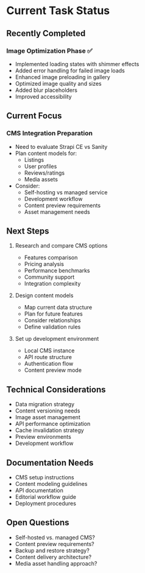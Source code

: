 # Current Task Status

## Recently Completed
### Image Optimization Phase ✅
- Implemented loading states with shimmer effects
- Added error handling for failed image loads
- Enhanced image preloading in gallery
- Optimized image quality and sizes
- Added blur placeholders
- Improved accessibility

## Current Focus
### CMS Integration Preparation
- Need to evaluate Strapi CE vs Sanity
- Plan content models for:
  - Listings
  - User profiles
  - Reviews/ratings
  - Media assets
- Consider:
  - Self-hosting vs managed service
  - Development workflow
  - Content preview requirements
  - Asset management needs

## Next Steps
1. Research and compare CMS options
   - Features comparison
   - Pricing analysis
   - Performance benchmarks
   - Community support
   - Integration complexity

2. Design content models
   - Map current data structure
   - Plan for future features
   - Consider relationships
   - Define validation rules

3. Set up development environment
   - Local CMS instance
   - API route structure
   - Authentication flow
   - Content preview mode

## Technical Considerations
- Data migration strategy
- Content versioning needs
- Image asset management
- API performance optimization
- Cache invalidation strategy
- Preview environments
- Development workflow

## Documentation Needs
- CMS setup instructions
- Content modeling guidelines
- API documentation
- Editorial workflow guide
- Deployment procedures

## Open Questions
- Self-hosted vs. managed CMS?
- Content preview requirements?
- Backup and restore strategy?
- Content delivery architecture?
- Media asset handling approach?
